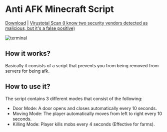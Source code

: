 # Anti AFK Minecraft Script
[Download](https://github.com/ItsHunterr/AntiAFK-Minecraft/releases/download/1/anti_afk.exe) | [Virustotal Scan (I know two security vendors detected as malicious, but it's a false positive)](https://www.virustotal.com/gui/file/586b8f1cb87306ceec0ef28585eac4c3609d1c2069500670b2efc0d41643a004) 

![terminal](https://i.imgur.com/mQhQhvs.png)

## How it works?
Basically it consists of a script that prevents you from being removed from servers for being afk.

## How to use it?
The script contains 3 different modes that consist of the following:
- Door Mode: A door opens and closes automatically every 10 seconds. 
- Moving Mode: The player automatically moves from left to right every 10 seconds. 
- Killing Mode: Player kills mobs every 4 seconds (Effective for farms). 
